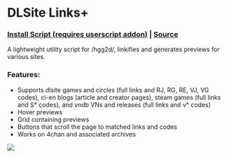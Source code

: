 # DLSite Links+

### [Install Script (requires userscript addon)](https://github.com/kani-ge/DLSite-Links-Plus/raw/master/DLSite%20Links%20Plus.user.js) | [Source](https://github.com/kani-ge/DLSite-Links-Plus/blob/master/DLSite%20Links%20Plus.user.js)

A lightweight utility script for /hgg2d/, linkifies and generates previews for various sites.

### Features:

- Supports dlsite games and circles (full links and RJ, RG, RE, VJ, VG codes), ci-en blogs (article and creator pages), steam games (full links and S* codes), and vndb VNs and releases (full links and v* codes)
- Hover previews
- Grid containing previews
- Buttons that scroll the page to matched links and codes
- Works on 4chan and associated archives

![](https://github.com/kani-ge/DLSite-Links-Plus/raw/master/Preview.gif)
